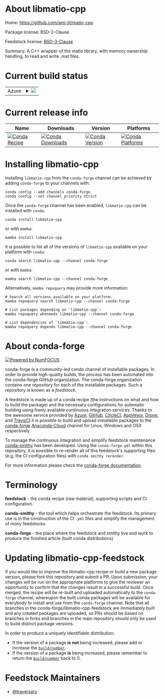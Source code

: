 About libmatio-cpp
==================

Home: https://github.com/ami-iit/matio-cpp

Package license: BSD-2-Clause

Feedstock license: [BSD-3-Clause](https://github.com/conda-forge/libmatio-cpp-feedstock/blob/main/LICENSE.txt)

Summary: A C++ wrapper of the matio library, with memory ownership handling, to read and write .mat files.

Current build status
====================


<table>
    
  <tr>
    <td>Azure</td>
    <td>
      <details>
        <summary>
          <a href="https://dev.azure.com/conda-forge/feedstock-builds/_build/latest?definitionId=17187&branchName=main">
            <img src="https://dev.azure.com/conda-forge/feedstock-builds/_apis/build/status/libmatio-cpp-feedstock?branchName=main">
          </a>
        </summary>
        <table>
          <thead><tr><th>Variant</th><th>Status</th></tr></thead>
          <tbody><tr>
              <td>linux_64</td>
              <td>
                <a href="https://dev.azure.com/conda-forge/feedstock-builds/_build/latest?definitionId=17187&branchName=main">
                  <img src="https://dev.azure.com/conda-forge/feedstock-builds/_apis/build/status/libmatio-cpp-feedstock?branchName=main&jobName=linux&configuration=linux%20linux_64_" alt="variant">
                </a>
              </td>
            </tr><tr>
              <td>osx_64</td>
              <td>
                <a href="https://dev.azure.com/conda-forge/feedstock-builds/_build/latest?definitionId=17187&branchName=main">
                  <img src="https://dev.azure.com/conda-forge/feedstock-builds/_apis/build/status/libmatio-cpp-feedstock?branchName=main&jobName=osx&configuration=osx%20osx_64_" alt="variant">
                </a>
              </td>
            </tr><tr>
              <td>osx_arm64</td>
              <td>
                <a href="https://dev.azure.com/conda-forge/feedstock-builds/_build/latest?definitionId=17187&branchName=main">
                  <img src="https://dev.azure.com/conda-forge/feedstock-builds/_apis/build/status/libmatio-cpp-feedstock?branchName=main&jobName=osx&configuration=osx%20osx_arm64_" alt="variant">
                </a>
              </td>
            </tr><tr>
              <td>win_64</td>
              <td>
                <a href="https://dev.azure.com/conda-forge/feedstock-builds/_build/latest?definitionId=17187&branchName=main">
                  <img src="https://dev.azure.com/conda-forge/feedstock-builds/_apis/build/status/libmatio-cpp-feedstock?branchName=main&jobName=win&configuration=win%20win_64_" alt="variant">
                </a>
              </td>
            </tr>
          </tbody>
        </table>
      </details>
    </td>
  </tr>
</table>

Current release info
====================

| Name | Downloads | Version | Platforms |
| --- | --- | --- | --- |
| [![Conda Recipe](https://img.shields.io/badge/recipe-libmatio--cpp-green.svg)](https://anaconda.org/conda-forge/libmatio-cpp) | [![Conda Downloads](https://img.shields.io/conda/dn/conda-forge/libmatio-cpp.svg)](https://anaconda.org/conda-forge/libmatio-cpp) | [![Conda Version](https://img.shields.io/conda/vn/conda-forge/libmatio-cpp.svg)](https://anaconda.org/conda-forge/libmatio-cpp) | [![Conda Platforms](https://img.shields.io/conda/pn/conda-forge/libmatio-cpp.svg)](https://anaconda.org/conda-forge/libmatio-cpp) |

Installing libmatio-cpp
=======================

Installing `libmatio-cpp` from the `conda-forge` channel can be achieved by adding `conda-forge` to your channels with:

```
conda config --add channels conda-forge
conda config --set channel_priority strict
```

Once the `conda-forge` channel has been enabled, `libmatio-cpp` can be installed with `conda`:

```
conda install libmatio-cpp
```

or with `mamba`:

```
mamba install libmatio-cpp
```

It is possible to list all of the versions of `libmatio-cpp` available on your platform with `conda`:

```
conda search libmatio-cpp --channel conda-forge
```

or with `mamba`:

```
mamba search libmatio-cpp --channel conda-forge
```

Alternatively, `mamba repoquery` may provide more information:

```
# Search all versions available on your platform:
mamba repoquery search libmatio-cpp --channel conda-forge

# List packages depending on `libmatio-cpp`:
mamba repoquery whoneeds libmatio-cpp --channel conda-forge

# List dependencies of `libmatio-cpp`:
mamba repoquery depends libmatio-cpp --channel conda-forge
```


About conda-forge
=================

[![Powered by
NumFOCUS](https://img.shields.io/badge/powered%20by-NumFOCUS-orange.svg?style=flat&colorA=E1523D&colorB=007D8A)](https://numfocus.org)

conda-forge is a community-led conda channel of installable packages.
In order to provide high-quality builds, the process has been automated into the
conda-forge GitHub organization. The conda-forge organization contains one repository
for each of the installable packages. Such a repository is known as a *feedstock*.

A feedstock is made up of a conda recipe (the instructions on what and how to build
the package) and the necessary configurations for automatic building using freely
available continuous integration services. Thanks to the awesome service provided by
[Azure](https://azure.microsoft.com/en-us/services/devops/), [GitHub](https://github.com/),
[CircleCI](https://circleci.com/), [AppVeyor](https://www.appveyor.com/),
[Drone](https://cloud.drone.io/welcome), and [TravisCI](https://travis-ci.com/)
it is possible to build and upload installable packages to the
[conda-forge](https://anaconda.org/conda-forge) [Anaconda-Cloud](https://anaconda.org/)
channel for Linux, Windows and OSX respectively.

To manage the continuous integration and simplify feedstock maintenance
[conda-smithy](https://github.com/conda-forge/conda-smithy) has been developed.
Using the ``conda-forge.yml`` within this repository, it is possible to re-render all of
this feedstock's supporting files (e.g. the CI configuration files) with ``conda smithy rerender``.

For more information please check the [conda-forge documentation](https://conda-forge.org/docs/).

Terminology
===========

**feedstock** - the conda recipe (raw material), supporting scripts and CI configuration.

**conda-smithy** - the tool which helps orchestrate the feedstock.
                   Its primary use is in the construction of the CI ``.yml`` files
                   and simplify the management of *many* feedstocks.

**conda-forge** - the place where the feedstock and smithy live and work to
                  produce the finished article (built conda distributions)


Updating libmatio-cpp-feedstock
===============================

If you would like to improve the libmatio-cpp recipe or build a new
package version, please fork this repository and submit a PR. Upon submission,
your changes will be run on the appropriate platforms to give the reviewer an
opportunity to confirm that the changes result in a successful build. Once
merged, the recipe will be re-built and uploaded automatically to the
`conda-forge` channel, whereupon the built conda packages will be available for
everybody to install and use from the `conda-forge` channel.
Note that all branches in the conda-forge/libmatio-cpp-feedstock are
immediately built and any created packages are uploaded, so PRs should be based
on branches in forks and branches in the main repository should only be used to
build distinct package versions.

In order to produce a uniquely identifiable distribution:
 * If the version of a package **is not** being increased, please add or increase
   the [``build/number``](https://docs.conda.io/projects/conda-build/en/latest/resources/define-metadata.html#build-number-and-string).
 * If the version of a package **is** being increased, please remember to return
   the [``build/number``](https://docs.conda.io/projects/conda-build/en/latest/resources/define-metadata.html#build-number-and-string)
   back to 0.

Feedstock Maintainers
=====================

* [@traversaro](https://github.com/traversaro/)

